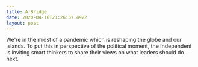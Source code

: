 ```yaml
---
title: A Bridge
date: 2020-04-16T21:26:57.492Z
layout: post
---
```

We're in the midst of a pandemic which is reshaping the globe and our islands. To put this in perspective of the political moment, the Independent is inviting smart thinkers to share their views on what leaders should do next.